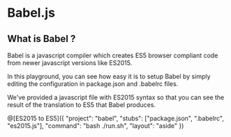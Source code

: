 # Babel.js

## What is Babel ?

Babel is a javascript compiler which creates ES5 browser compliant code from newer javascript versions like ES2015.

In this playground, you can see how easy it is to setup Babel by simply editing the configuration in package.json and .babelrc files.

We've provided a javascript file with ES2015 syntax so that you can see the result of the translation to ES5 that Babel produces.

@[ES2015 to ES5]({ "project": "babel", "stubs": ["package.json", ".babelrc", "es2015.js"], "command": "bash ./run.sh", "layout": "aside" })
